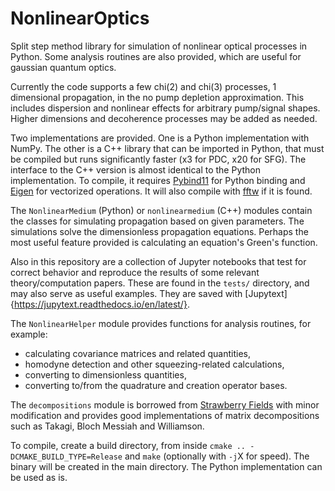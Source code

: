 # NonlinearOptics

Split step method library for simulation of nonlinear optical processes in Python.
Some analysis routines are also provided, which are useful for gaussian quantum optics.

Currently the code supports a few chi(2) and chi(3) processes, 1 dimensional propagation, in the no pump depletion approximation.
This includes dispersion and nonlinear effects for arbitrary pump/signal shapes.
Higher dimensions and decoherence processes may be added as needed.

Two implementations are provided. One is a Python implementation with NumPy.
The other is a C++ library that can be imported in Python, that must be compiled but runs significantly faster (x3 for PDC, x20 for SFG).
The interface to the C++ version is almost identical to the Python implementation.
To compile, it requires [Pybind11](https://pybind11.readthedocs.io/en/master/) for Python binding and [Eigen](http://eigen.tuxfamily.org/) for vectorized operations.
It will also compile with [fftw](http://www.fftw.org/) if it is found.

The `NonlinearMedium` (Python) or `nonlinearmedium` (C++) modules contain the classes for simulating propagation based on given parameters.
The simulations solve the dimensionless propagation equations.
Perhaps the most useful feature provided is calculating an equation's Green's function.

Also in this repository are a collection of Jupyter notebooks that test for correct behavior and reproduce the results of some relevant theory/computation papers.
These are found in the `tests/` directory, and may also serve as useful examples.
They are saved with [Jupytext]{https://jupytext.readthedocs.io/en/latest/}.

The `NonlinearHelper` module provides functions for analysis routines, for example:
- calculating covariance matrices and related quantities,
- homodyne detection and other squeezing-related calculations,
- converting to dimensionless quantities,
- converting to/from the quadrature and creation operator bases.

The `decompositions` module is borrowed from [Strawberry Fields](https://strawberryfields.readthedocs.io/) with minor modification and provides good implementations of matrix decompositions such as Takagi, Bloch Messiah and Williamson.

To compile, create a build directory, from inside `cmake .. -DCMAKE_BUILD_TYPE=Release` and `make` (optionally with `-j`X for speed).
The binary will be created in the main directory.
The Python implementation can be used as is.
